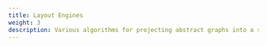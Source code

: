```yaml
---
title: Layout Engines
weight: 3
description: Various algorithms for projecting abstract graphs into a space for visualization.
---
```

